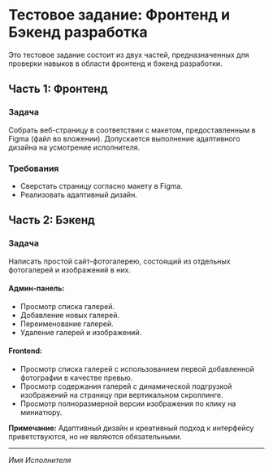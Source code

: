 # Тестовое задание: Фронтенд и Бэкенд разработка

Это тестовое задание состоит из двух частей, предназначенных для проверки навыков в области фронтенд и бэкенд разработки.

## Часть 1: Фронтенд
### Задача
Собрать веб-страницу в соответствии с макетом, предоставленным в Figma (файл во вложении). Допускается выполнение адаптивного дизайна на усмотрение исполнителя.

### Требования
- Сверстать страницу согласно макету в Figma.
- Реализовать адаптивный дизайн.

## Часть 2: Бэкенд
### Задача
Написать простой сайт-фотогалерею, состоящий из отдельных фотогалерей и изображений в них.

#### Админ-панель:
- Просмотр списка галерей.
- Добавление новых галерей.
- Переименование галерей.
- Удаление галерей и изображений.

#### Frontend:
- Просмотр списка галерей с использованием первой добавленной фотографии в качестве превью.
- Просмотр содержания галерей с динамической подгрузкой изображений на страницу при вертикальном скроллинге.
- Просмотр полноразмерной версии изображения по клику на миниатюру.

**Примечание:** Адаптивный дизайн и креативный подход к интерфейсу приветствуются, но не являются обязательными.

---
_Имя Исполнителя_
